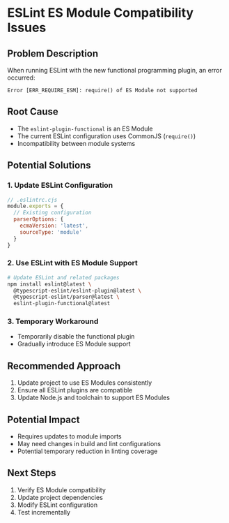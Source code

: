 # ESLint ES Module Compatibility Issues

## Problem Description
When running ESLint with the new functional programming plugin, an error occurred:
```
Error [ERR_REQUIRE_ESM]: require() of ES Module not supported
```

## Root Cause
- The `eslint-plugin-functional` is an ES Module
- The current ESLint configuration uses CommonJS (`require()`)
- Incompatibility between module systems

## Potential Solutions

### 1. Update ESLint Configuration
```javascript
// .eslintrc.cjs
module.exports = {
  // Existing configuration
  parserOptions: {
    ecmaVersion: 'latest',
    sourceType: 'module'
  }
}
```

### 2. Use ESLint with ES Module Support
```bash
# Update ESLint and related packages
npm install eslint@latest \
  @typescript-eslint/eslint-plugin@latest \
  @typescript-eslint/parser@latest \
  eslint-plugin-functional@latest
```

### 3. Temporary Workaround
- Temporarily disable the functional plugin
- Gradually introduce ES Module support

## Recommended Approach
1. Update project to use ES Modules consistently
2. Ensure all ESLint plugins are compatible
3. Update Node.js and toolchain to support ES Modules

## Potential Impact
- Requires updates to module imports
- May need changes in build and lint configurations
- Potential temporary reduction in linting coverage

## Next Steps
1. Verify ES Module compatibility
2. Update project dependencies
3. Modify ESLint configuration
4. Test incrementally
